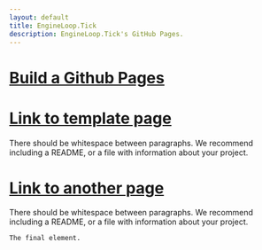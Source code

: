 ```yaml
---
layout: default
title: EngineLoop.Tick
description: EngineLoop.Tick's GitHub Pages.
---
```


# [Build a Github Pages](./posts/GithubPages.html)

# [Link to template page](./template-page.html)

There should be whitespace between paragraphs. We recommend including a README, or a file with information about your project.

# [Link to another page](./another-page.html)

There should be whitespace between paragraphs. We recommend including a README, or a file with information about your project.



```
The final element.
```
